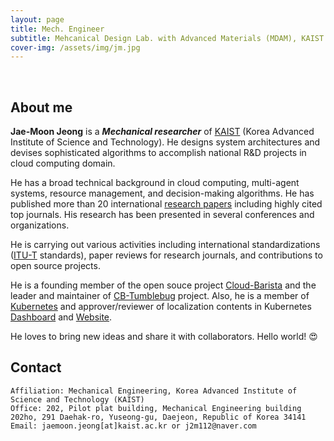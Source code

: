 ```yaml
---
layout: page
title: Mech. Engineer
subtitle: Mehcanical Design Lab. with Advanced Materials (MDAM), KAIST
cover-img: /assets/img/jm.jpg
---
```


<br/>

## About me

**Jae-Moon Jeong** is a **_Mechanical researcher_** of [KAIST](https://www.kaist.ac.kr/kr/) (Korea Advanced Institute of Science and Technology). 
He designs system architectures and devises sophisticated algorithms to accomplish national R&D projects in cloud computing domain.

He has a broad technical background in cloud computing, multi-agent systems, resource management, and decision-making algorithms. He has published more than 20 international [research papers](https://scholar.google.com/citations?user=seokhoson) including highly cited top journals. His research has been presented in several conferences and organizations.

He is carrying out various activities including international standardizations ([ITU-T](https://www.itu.int/en/ITU-T/about/Pages/default.aspx) standards), paper reviews for research journals, and contributions to open source projects.

He is a founding member of the open souce project [Cloud-Barista](https://github.com/cloud-barista) and the leader and maintainer of [CB-Tumblebug](https://github.com/cloud-barista/cb-tumblebug) project.
Also, he is a member of [Kubernetes](https://kubernetes.io/) and approver/reviewer of localization contents in Kubernetes [Dashboard](https://github.com/kubernetes/dashboard) and [Website](https://github.com/kubernetes/website).

He loves to bring new ideas and share it with collaborators. Hello world! &#128525;

## Contact

```
Affiliation: Mechanical Engineering, Korea Advanced Institute of Science and Technology (KAIST)
Office: 202, Pilot plat building, Mechanical Engineering building 202ho, 291 Daehak-ro, Yuseong-gu, Daejeon, Republic of Korea 34141
Email: jaemoon.jeong[at]kaist.ac.kr or j2m112@naver.com
```

